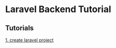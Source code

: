 # Laravel Backend Tutorial

## Tutorials

[1. create laravel project](tutorials/1.%20create%20laravel%20proejct.md)
